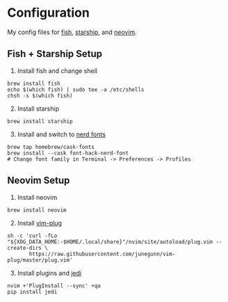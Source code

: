# Configuration

My config files for [fish][1], [starship][2], and [neovim][3].

## Fish + Starship Setup

1. Install fish and change shell

```
brew install fish
echo $(which fish) | sudo tee -a /etc/shells
chsh -s $(which fish)
```

2. Install starship

```
brew install starship
```

3. Install and switch to [nerd fonts][4]

```
brew tap homebrew/cask-fonts
brew install --cask font-hack-nerd-font
# Change font family in Terminal -> Preferences -> Profiles
```

## Neovim Setup

1. Install neovim 

```
brew install neovim
```

2. Install [vim-plug][5]

```
sh -c 'curl -fLo "${XDG_DATA_HOME:-$HOME/.local/share}"/nvim/site/autoload/plug.vim --create-dirs \
       https://raw.githubusercontent.com/junegunn/vim-plug/master/plug.vim'
```

3. Install plugins and [jedi][6]

```
nvim +'PlugInstall --sync' +qa
pip install jedi
```


[1]: https://fishshell.com
[2]: https://starship.rs
[3]: https://neovim.io
[4]: https://github.com/ryanoasis/nerd-fonts
[5]: https://github.com/junegunn/vim-plug
[6]: https://pypi.org/project/jedi
